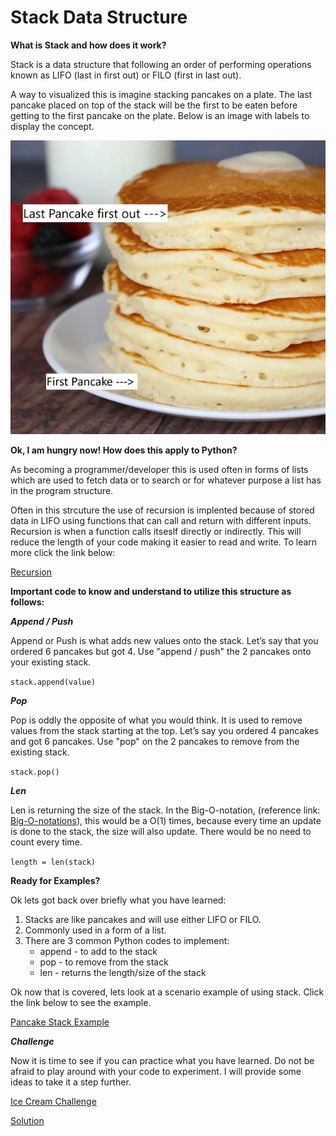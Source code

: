 # Stack Data Structure

**What is Stack and how does it work?**

Stack is a data structure that following an order of performing operations known as LIFO (last in first out) or FILO (first in last out).

A way to visualized this is imagine stacking pancakes on a plate. The last pancake placed on top of the stack will be the first to be eaten before getting to the first pancake on the plate. Below is an image with labels to display the concept.

![Pancakes](fluffy-pancakes.jpg)

**Ok, I am hungry now! How does this apply to Python?**

As becoming a programmer/developer this is used often in forms of lists which are used to fetch data or to search or for whatever purpose a list has in the program structure. 

Often in this strcuture the use of recursion is implented because of stored data in LIFO using functions that can call and return with different inputs. Recursion is when a function calls itseslf directly or indirectly. This will reduce the length of your code making it easier to read and write. To learn more click the link below:

[Recursion](https://www.geeksforgeeks.org/introduction-to-recursion-data-structure-and-algorithm-tutorials/)

**Important code to know and understand to utilize this structure as follows:**

***Append / Push***

Append or Push is what adds new values onto the stack. Let’s say that you ordered 6 pancakes but got 4. Use "append / push" the 2 pancakes onto your existing stack.

`stack.append(value)`

***Pop***

Pop is oddly the opposite of what you would think. It is used to remove values from the stack starting at the top. Let’s say you ordered 4 pancakes and got 6 pancakes. Use "pop" on the 2 pancakes to remove from the existing stack.

`stack.pop()`

***Len***

Len is returning the size of the stack. In the Big-O-notation, (reference link: [Big-O-notations](https://stackabuse.com/big-o-notation-and-algorithm-analysis-with-python-examples/)), this would be a O(1) times, because every time an update is done to the stack, the size will also update. There would be no need to count every time.

`length = len(stack)`

**Ready for Examples?**

Ok lets got back over briefly what you have learned:
1. Stacks are like pancakes and will use either LIFO or FILO.
2. Commonly used in a form of a list.
3. There are 3 common Python codes to implement:
    - append - to add to the stack
    - pop - to remove from the stack
    - len - returns the length/size of the stack

Ok now that is covered, lets look at a scenario example of using stack. Click the link below to see the example.

[Pancake Stack Example](pancake.py)

***Challenge***

Now it is time to see if you can practice what you have learned. Do not be afraid to play around with your code to experiment. I will provide some ideas to take it a step further.

[Ice Cream Challenge](icecream.py)

[Solution](solution_icecream.py)







